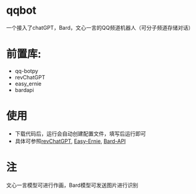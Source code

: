 # qqbot
一个接入了chatGPT，Bard，文心一言的QQ频道机器人（可分子频道存储对话）

# 前置库:
* qq-botpy
* revChatGPT
* easy_ernie
* bardapi

# 使用
* 下载代码后，运行会自动创建配置文件，填写后运行即可
* 具体可参照[revChatGPT](https://github.com/acheong08/ChatGPT), [Easy-Ernie](https://github.com/XiaoXinYo/Easy-Ernie), [Bard-API](https://github.com/dsdanielpark/Bard-API)

# 注
文心一言模型可进行作画，Bard模型可发送图片进行识别

